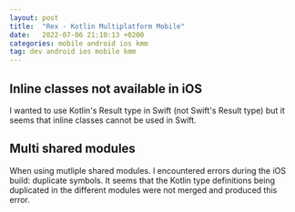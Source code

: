 ```yaml
---
layout: post
title:  "Rex - Kotlin Multiplatform Mobile"
date:   2022-07-06 21:10:13 +0200
categories: mobile android ios kmm
tag: dev android ios mobile kmm
---
```


## Inline classes not available in iOS

I wanted to use Kotlin's Result type in Swift (not Swift's Result type) but it seems that inline classes cannot be used in Swift.

## Multi shared modules

When using mutliple shared modules. I encountered errors during the iOS build: duplicate symbols. It seems that the Kotlin type definitions being duplicated in the different modules were not merged and produced this error.